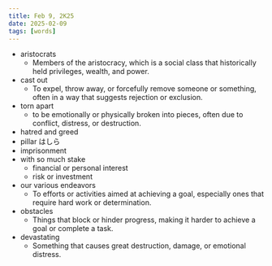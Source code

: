 ```yaml
---
title: Feb 9, 2K25
date: 2025-02-09
tags: [words]
---
```


- aristocrats
  - Members of the aristocracy, which is a social class that historically held privileges, wealth, and power.
- cast out
  - To expel, throw away, or forcefully remove someone or something, often in a way that suggests rejection or exclusion.
- torn apart
  - to be emotionally or physically broken into pieces, often due to conflict, distress, or destruction.
- hatred and greed
- pillar はしら
- imprisonment
- with so much stake
  - financial or personal interest
  - risk or investment
- our various endeavors
  - To efforts or activities aimed at achieving a goal, especially ones that require hard work or determination.
- obstacles
  - Things that block or hinder progress, making it harder to achieve a goal or complete a task.
- devastating
  - Something that causes great destruction, damage, or emotional distress.